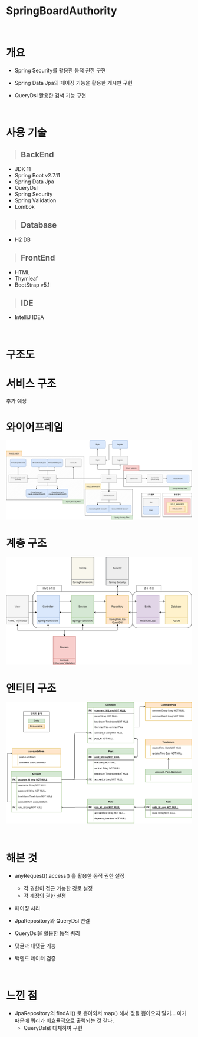 # SpringBoardAuthority

<br>

# 개요
- Spring Security를 활용한 동적 권한 구현
  
- Spring Data Jpa의 페이징 기능을 활용한 게시판 구현

- QueryDsl 활용한 검색 기능 구현

<br>

# 사용 기술

> ## BackEnd
- JDK 11
- Spring Boot v2.7.11
- Spring Data Jpa
- QueryDsl
- Spring Security
- Spring Validation
- Lombok

> ## Database
- H2 DB

> ## FrontEnd
- HTML
- Thymleaf
- BootStrap v5.1

> ## IDE
- IntelliJ IDEA

<br>

# 구조도

# 서비스 구조
추가 예정

# 와이어프레임
![wireframe](images/Wireframe.png)

# 계층 구조
![Hierarchy](images/Hierarchy.png)

# 엔티티 구조
![entity](images/Entity.png)

<br>

# 해본 것

- anyRequest().access() 흘 활용한 동적 권한 설정
  - 각 권한이 접근 가능한 경로 설정
  - 각 계정의 권한 설정

- 페이징 처리

- JpaRepository와 QueryDsl 연결

- QueryDsl을 활용한 동적 쿼리

- 댓글과 대댓글 기능

- 백엔드 데이터 검증

<br>

# 느낀 점
- JpaRepository의 findAll() 로 뽑아와서 map() 해서 값들 뽑아오지 말기... 이거 때문에 쿼리가 비효율적으로 출력되는 것 같다.
  - QueryDsl로 대체하여 구현